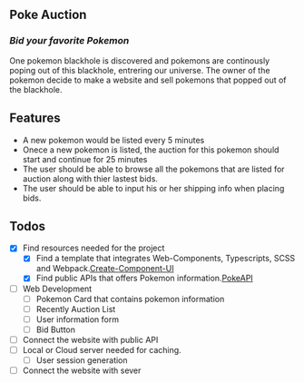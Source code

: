 ## Poke Auction

### _Bid your favorite Pokemon_

One pokemon blackhole is discovered and pokemons are continously poping out of this blackhole, entrering our universe. The owner of the pokemon decide to make a website and sell pokemons that popped out of the blackhole.

## Features

- A new pokemon would be listed every 5 minutes
- Onece a new pokemon is listed, the auction for this pokemon should start and continue for 25 minutes
- The user should be able to browse all the pokemons that are listed for auction along with thier lastest bids.
- The user should be able to input his or her shipping info when placing bids.

## Todos

- [x] Find resources needed for the project
  - [x] Find a template that integrates Web-Components, Typescripts, SCSS and Webpack.[Create-Component-UI](https://github.com/RameezAijaz/create-component-ui#readme)
  - [x] Find public APIs that offers Pokemon information.[PokeAPI](https://pokeapi.co/)
- [ ] Web Development
  - [ ] Pokemon Card that contains pokemon information
  - [ ] Recently Auction List
  - [ ] User information form
  - [ ] Bid Button
- [ ] Connect the website with public API
- [ ] Local or Cloud server needed for caching.
  - [ ] User session generation
- [ ] Connect the website with sever

